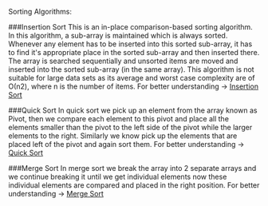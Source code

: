 Sorting Algorithms:

###Insertion Sort
This is an in-place comparison-based sorting algorithm. In this algorithm, a sub-array is maintained which is always sorted. Whenever any element has to be inserted into this sorted sub-array, it has to find it's appropriate place in the sorted sub-array and then inserted there. The array is searched sequentially and unsorted items are moved and inserted into the sorted sub-array (in the same array). This algorithm is not suitable for large data sets as its average and worst case complexity are of Ο(n2), where n is the number of items.
For better understanding -> [Insertion Sort](https://youtu.be/i-SKeOcBwko)


###Quick Sort
In quick sort we pick up an element from the array known as Pivot, then we compare each element to this pivot and place all the elements smaller than the pivot to the left side of the pivot while the larger elements to the right. Similarly we know pick up the elements that are placed left of the pivot and again sort them. 
For better understanding -> [Quick Sort](https://youtu.be/COk73cpQbFQ)


###Merge Sort
In merge sort we break the array into 2 separate arrays and we continue breaking it until we get individual elements now these individual elements are compared and placed in the right position.
For better understanding -> [Merge Sort](https://youtu.be/TzeBrDU-JaY)
